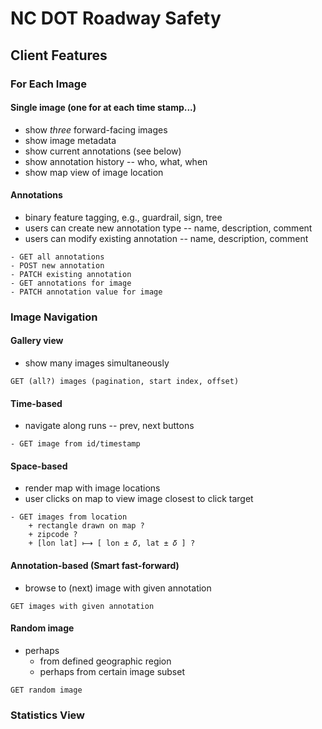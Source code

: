 # NC DOT Roadway Safety


## Client Features


### For Each Image


#### Single image (one for at each time stamp...)

- show _three_ forward-facing images
- show image metadata
- show current annotations (see below)
- show annotation history -- who, what, when
- show map view of image location

#### Annotations

- binary feature tagging, e.g., guardrail, sign, tree
- users can create new annotation type -- name, description, comment
- users can modify existing annotation -- name, description, comment


```
- GET all annotations
- POST new annotation
- PATCH existing annotation
- GET annotations for image
- PATCH annotation value for image
```


### Image Navigation


#### Gallery view

- show many images simultaneously

```
GET (all?) images (pagination, start index, offset)
```

#### Time-based

- navigate along runs -- prev, next buttons

```
- GET image from id/timestamp
```

#### Space-based

- render map with image locations
- user clicks on map to view image closest to click target

```
- GET images from location
    + rectangle drawn on map ?
    + zipcode ?
    + [lon lat] ⟼ [ lon ± 𝛿, lat ± 𝛿 ] ?
```

#### Annotation-based (Smart fast-forward)

- browse to (next) image with given annotation

```
GET images with given annotation
```

#### Random image

- perhaps
    + from defined geographic region
    + perhaps from certain image subset

```
GET random image
```


### Statistics View


